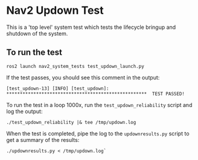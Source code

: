 # Nav2 Updown Test

This is a 'top level' system test which tests the lifecycle bringup and shutdown of the system. 

## To run the test
```
ros2 launch nav2_system_tests test_updown_launch.py
```

If the test passes, you should see this comment in the output:
```
[test_updown-13] [INFO] [test_updown]: ****************************************************  TEST PASSED!
```

To run the test in a loop 1000x, run the `test_updown_reliability` script and log the output:
```
./test_updown_reliability |& tee /tmp/updown.log
```
When the test is completed, pipe the log to the `updownresults.py` script to get a summary of the results:
```
./updownresults.py < /tmp/updown.log`
```

